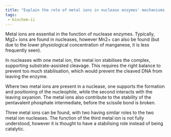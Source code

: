 ```yaml
---
title: "Explain the role of metal ions in nuclease enzymes' mechanisms, focusing on how they assist in the cleavage of phosphodiester bonds. Provide specific examples of metal ions and their functions in this process. "
tags:
 - biochem-ii
---
```

Metal ions are essential in the function of nuclease enzymes. Typically, Mg2+ ions are found in nucleases, however Mn2+ can also be found (but due to the lower physiological concentration of manganese, it is less frequently seen).  

In nucleases with one metal ion, the metal ion stabilises the complex, supporting substrate-assisted cleavage. This requires the right balance to prevent too much stabilisation, which would prevent the cleaved DNA from leaving the enzyme.  

Where two metal ions are present in a nuclease, one supports the formation and positioning of the nucleophile, while the second interacts with the leaving oxyanion. The metal ions also contribute to the stability of the pentavalent phosphate intermediate, before the scissile bond is broken.  

Three metal ions can be found, with two having similar roles to the two metal ion nucleases. The function of the third metal ion is not fully understood, however it is thought to have a stabilising role instead of being catalytic.  
